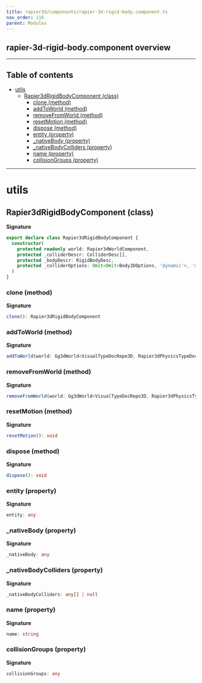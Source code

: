 ```yaml
---
title: rapier3d/components/rapier-3d-rigid-body.component.ts
nav_order: 116
parent: Modules
---
```


## rapier-3d-rigid-body.component overview

---

<h2 class="text-delta">Table of contents</h2>

- [utils](#utils)
  - [Rapier3dRigidBodyComponent (class)](#rapier3drigidbodycomponent-class)
    - [clone (method)](#clone-method)
    - [addToWorld (method)](#addtoworld-method)
    - [removeFromWorld (method)](#removefromworld-method)
    - [resetMotion (method)](#resetmotion-method)
    - [dispose (method)](#dispose-method)
    - [entity (property)](#entity-property)
    - [\_nativeBody (property)](#_nativebody-property)
    - [\_nativeBodyColliders (property)](#_nativebodycolliders-property)
    - [name (property)](#name-property)
    - [collisionGroups (property)](#collisiongroups-property)

---

# utils

## Rapier3dRigidBodyComponent (class)

**Signature**

```ts
export declare class Rapier3dRigidBodyComponent {
  constructor(
    protected readonly world: Rapier3dWorldComponent,
    protected _colliderDescr: ColliderDesc[],
    protected _bodyDescr: RigidBodyDesc,
    protected _colliderOptions: Omit<Omit<Body3DOptions, 'dynamic'>, 'mass'>
  )
}
```

### clone (method)

**Signature**

```ts
clone(): Rapier3dRigidBodyComponent
```

### addToWorld (method)

**Signature**

```ts
addToWorld(world: Gg3dWorld<VisualTypeDocRepo3D, Rapier3dPhysicsTypeDocRepo>): void
```

### removeFromWorld (method)

**Signature**

```ts
removeFromWorld(world: Gg3dWorld<VisualTypeDocRepo3D, Rapier3dPhysicsTypeDocRepo>): void
```

### resetMotion (method)

**Signature**

```ts
resetMotion(): void
```

### dispose (method)

**Signature**

```ts
dispose(): void
```

### entity (property)

**Signature**

```ts
entity: any
```

### \_nativeBody (property)

**Signature**

```ts
_nativeBody: any
```

### \_nativeBodyColliders (property)

**Signature**

```ts
_nativeBodyColliders: any[] | null
```

### name (property)

**Signature**

```ts
name: string
```

### collisionGroups (property)

**Signature**

```ts
collisionGroups: any
```
